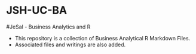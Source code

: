 # JSH-UC-BA
#JeSal - Business Analytics and R
- This repository is a collection of Business Analytical R Markdown Files.
- Associated files and writings are also added.